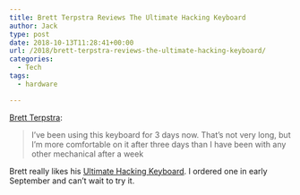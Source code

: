 ```yaml
---
title: Brett Terpstra Reviews The Ultimate Hacking Keyboard
author: Jack
type: post
date: 2018-10-13T11:28:41+00:00
url: /2018/brett-terpstra-reviews-the-ultimate-hacking-keyboard/
categories:
  - Tech
tags:
  - hardware

---
```

[Brett Terpstra][1]:

> I’ve been using this keyboard for 3 days now. That’s not very long, but I’m more comfortable on it after three days than I have been with any other mechanical after a week

Brett really likes his [Ultimate Hacking Keyboard][2]. I ordered one in early September and can&#8217;t wait to try it.

 [1]: http://brettterpstra.com/2018/08/17/i-wrote-a-review-of-the-ultimate-hacking-keyboard-for-you-nerds/
 [2]: https://ultimatehackingkeyboard.com